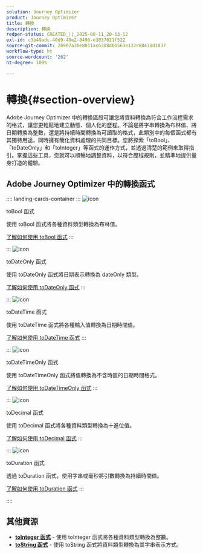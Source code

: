 ```yaml
---
solution: Journey Optimizer
product: Journey Optimizer
title: 轉換
description: 轉換
redpen-status: CREATED_||_2025-08-11_20-13-12
exl-id: c3b49adc-40d9-40e2-8496-e3037621f522
source-git-commit: 2b907a3be8b11ac6308d0b563e122c88478d1d37
workflow-type: ht
source-wordcount: '262'
ht-degree: 100%

---
```


# 轉換{#section-overview}

Adobe Journey Optimizer 中的轉換區段可讓您將資料轉換為符合工作流程需求的格式，讓您更輕鬆地建立動態、個人化的歷程。不論是將字串轉換為布林值、將日期轉換為整數，還是將持續時間轉換為可讀取的格式，此類別中的每個函式都有其獨特用途，同時擁有簡化資料處理的共同目標。您將探索「toBool」、「toDateOnly」和「toInteger」等函式的運作方式，並透過清楚的範例來取得指引。掌握這些工具，您就可以順暢地調整資料，以符合歷程規則，並精準地提供量身打造的體驗。

## Adobe Journey Optimizer 中的轉換函式

:::: landing-cards-container
:::
![icon](https://cdn.experienceleague.adobe.com/icons/code-branch.svg)

toBool 函式

使用 toBool 函式將各種資料類型轉換為布林值。

[了解如何使用 toBool 函式](../using/building-journeys/functions/functiontobool.md)
:::

:::
![icon](https://cdn.experienceleague.adobe.com/icons/code-branch.svg)

toDateOnly 函式

使用 toDateOnly 函式將日期表示轉換為 dateOnly 類型。

[了解如何使用 toDateOnly 函式](../using/building-journeys/functions/functiontodateonly.md)
:::

:::
![icon](https://cdn.experienceleague.adobe.com/icons/code-branch.svg)

toDateTime 函式

使用 toDateTime 函式將各種輸入值轉換為日期時間值。

[了解如何使用 toDateTime 函式](../using/building-journeys/functions/functiontodatetime.md)
:::

:::
![icon](https://cdn.experienceleague.adobe.com/icons/code-branch.svg)

toDateTimeOnly 函式

使用 toDateTimeOnly 函式將值轉換為不含時區的日期時間格式。

[了解如何使用 toDateTimeOnly 函式](../using/building-journeys/functions/functiontodatetimeonly.md)
:::

:::
![icon](https://cdn.experienceleague.adobe.com/icons/code-branch.svg)

toDecimal 函式

使用 toDecimal 函式將各種資料類型轉換為十進位值。

[了解如何使用 toDecimal 函式](../using/building-journeys/functions/functiontodecimal.md)
:::

:::
![icon](https://cdn.experienceleague.adobe.com/icons/code-branch.svg)

toDuration 函式

透過 toDuration 函式，使用字串或毫秒將引數轉換為持續時間值。

[了解如何使用 toDuration 函式](../using/building-journeys/functions/functiontoduration.md)
:::

::::


## 其他資源

- **[toInteger 函式](../using/building-journeys/functions/functiontointeger.md)** - 使用 toInteger 函式將各種資料類型轉換為整數。
- **[toString 函式](../using/building-journeys/functions/functiontostring.md)** - 使用 toString 函式將資料類型轉換為其字串表示方式。
